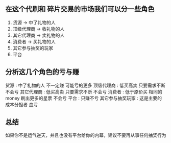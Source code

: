 
## 在这个代刷和 碎片交易的市场我们可以分一些角色
1. 货源         ->  中了礼物的人
2. 顶级代理商   ->  收礼物的人
3. 其它代理商   ->  卖礼物的人
4. 消费者       ->  买礼物的人
5. 其它参与抽奖的玩家
6. 平台

## 分析这几个角色的亏与赚
货源             :   中了礼物的人                                     不一定赚   可能亏的更多
顶级代理商       :   低买高卖            只要需求不断                  不会亏
其它代理商       :   低买高卖            只要需求不断                  不会亏
消费者           :   低于原价买          相同的money 刷出更多的星票    不会亏
平台             :                                                   只赚不亏
其它参与抽奖玩家  :  这是主要的成本分担者                              血亏

## 总结 
如果你不是运气逆天，并且也没有平台给你的内幕，建议不要再从事任何抽奖行为